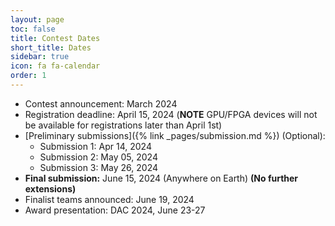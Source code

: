 ```yaml
---
layout: page
toc: false
title: Contest Dates
short_title: Dates
sidebar: true
icon: fa fa-calendar
order: 1
---
```



* Contest announcement: March 2024
* Registration deadline: April 15, 2024 (**NOTE** GPU/FPGA devices will not be available for registrations later than April 1st)
* [Preliminary submissions]({% link _pages/submission.md %}) (Optional): 
    * Submission 1: Apr 14, 2024 
    * Submission 2: May 05, 2024
    * Submission 3: May 26, 2024
* **Final submission:** June 15, 2024 (Anywhere on Earth) **(No further extensions)**
* Finalist teams announced: June 19, 2024
* Award presentation: DAC 2024, June 23-27

